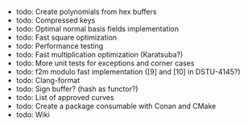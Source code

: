 * todo: Create polynomials from hex buffers
* todo: Compressed keys
* todo: Optimal normal basis fields implementation
* todo: Fast square optimization
* todo: Performance testing
* todo: Fast multiplication optimization (Karatsuba?)
* todo: More unit tests for exceptions and corner cases
* todo: f2m modulo fast implementation ([9] and [10] in DSTU-4145?)
* todo: Clang-format
* todo: Sign buffer? (hash as functor?)
* todo: List of approved curves
* todo: Create a package consumable with Conan and CMake
* todo: Wiki